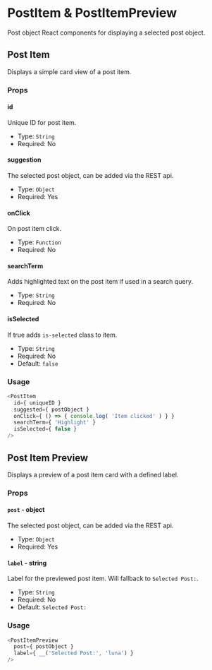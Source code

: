 # PostItem & PostItemPreview
Post object React components for displaying a selected post object.

## Post Item
Displays a simple card view of a post item.

### Props

#### id
Unique ID for post item.

- Type: `String`
- Required: No

#### suggestion
The selected post object, can be added via the REST api.

- Type: `Object`
- Required: Yes

#### onClick
On post item click.

- Type: `Function`
- Required: No

#### searchTerm
Adds highlighted text on the post item if used in a search query.

- Type: `String`
- Required: No

#### isSelected
If true adds `is-selected` class to item.

- Type: `String`
- Required: No
- Default: `false`

### Usage
```javascript
<PostItem
  id={ uniqueID }
  suggested={ postObject }
  onClick={ () => { console.log( 'Item clicked' ) } }
  searchTerm={ 'Highlight' }
  isSelected={ false }
/>
```

## Post Item Preview
Displays a preview of a post item card with a defined label.

### Props

#### `post` - object
The selected post object, can be added via the REST api.

- Type: `Object`
- Required: Yes

#### `label` - string
Label for the previewed post item. Will fallback to `Selected Post:`.

- Type: `String`
- Required: No
- Default: `Selected Post:`


### Usage
```javascript
<PostItemPreview
  post={ postObject }
  label={ __('Selected Post:', 'luna') }
/>
```